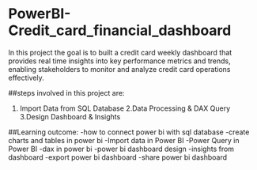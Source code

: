 # PowerBI-Credit_card_financial_dashboard
In this project the goal is to built a credit card weekly dashboard that provides real time insights into key performance metrics and trends, enabling stakeholders to monitor and analyze credit card operations effectively.

##steps involved in this project are:
1. Import Data from SQL Database
2.Data Processing & DAX Query
3.Design Dashboard & Insights

##Learning outcome:
-how to connect power bi with sql database
-create charts and tables in power bi
-Import data in Power BI 
-Power Query in Power BI 
-dax in power bi 
-power bi dashboard design
-insights from dashboard 
-export power bi dashboard
-share power bi dashboard  
